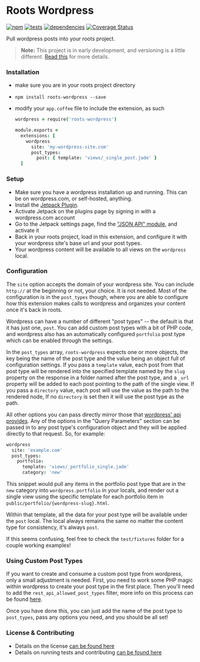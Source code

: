 Roots Wordpress
================

[![npm](https://img.shields.io/npm/v/roots-wordpress.svg?style=flat)](http://badge.fury.io/js/roots-wordpress) [![tests](https://img.shields.io/travis/carrot/roots-wordpress/master.svg?style=flat)](https://travis-ci.org/carrot/roots-wordpress) [![dependencies](https://img.shields.io/gemnasium/carrot/roots-wordpress.svg?style=flat)](https://gemnasium.com/carrot/roots-wordpress) [![Coverage Status](https://img.shields.io/coveralls/carrot/roots-wordpress.svg?style=flat)](https://coveralls.io/r/carrot/roots-wordpress?branch=master)

Pull wordpress posts into your roots project.

> **Note:** This project is in early development, and versioning is a little different. [Read this](http://markup.im/#q4_cRZ1Q) for more details.

### Installation

- make sure you are in your roots project directory
- `npm install roots-wordpress --save`
- modify your `app.coffee` file to include the extension, as such

  ```coffee
  wordpress = require('roots-wordpress')

  module.exports =
    extensions: [
      wordpress
        site: 'my-wordpress-site.com'
        post_types:
          post: { template: 'views/_single_post.jade' }
    ]
  ```

### Setup

- Make sure you have a wordpress installation up and running. This can be on wordpress.com, or self-hosted, anything.
- Install the [Jetpack Plugin](https://wordpress.org/plugins/jetpack/).
- Activate Jetpack on the plugins page by signing in with a wordpress.com account
- Go to the Jetpack settings page, find the ["JSON API" module](https://s3.amazonaws.com/f.cl.ly/items/2Y391I1D321L3k3d0A2X/Screen%20Shot%202015-02-03%20at%2012.30.50%20PM.png), and activate it
- Back in your roots project, load in this extension, and configure it with your wordpress site's base url and your post types.
- Your wordpress content will be available to all views on the `wordpress` local.

### Configuration

The `site` option accepts the domain of your wordpress site. You can include `http://` at the beginning or not, your choice. It is not needed. Most of the configuration is in the `post_types` though, where you are able to configure how this extension makes calls to wordpress and organizes your content once it's back in roots.

Wordpress can have a number of different "post types" -- the default is that it has just one, `post`. You can add custom post types with a bit of PHP code, and wordpress also has an automatically configured `portfolio` post type which can be enabled through the settings.

In the `post_types` array, `roots-wordpress` expects one or more objects, the key being the name of the post type and the value being an object full of configuration settings. If you pass a `template` value, each post from that post type will be rendered into the specified template named by the `slug` property on the response in a folder named after the post type, and a `_url` property will be added to each post pointing to the path of the single view. If you pass a `directory` value, each post will use the value as the path to the rendered node, If no `directory` is set then it will use the post type as the path.

All other options you can pass directly mirror those that [wordpress' api provides](https://developer.wordpress.com/docs/api/1/get/sites/%24site/posts/). Any of the options in the "Query Parameters" section can be passed in to any post type's configuration object and they will be applied directly to that request. So, for example:

```coffee
wordpress
  site: 'example.com'
  post_types:
    portfolio:
      template: 'views/_portfolio_single.jade'
      category: 'new'
```

This snippet would pull any items in the portfolio post type that are in the `new` category into `wordpress.portfolio` in your locals, and render out a single view using the specific template for each portfolio item in `public/portfolio/{wordpress-slug}.html`.

Within that template, all the data for your post type will be available under the `post` local. The local always remains the same no matter the content type for consistency, it's always `post`.

If this seems confusing, feel free to check the `test/fixtures` folder for a couple working examples!

### Using Custom Post Types

If you want to create and consume a custom post type from wordpress, only a small adjustment is needed. First, you need to work some PHP magic within wordpress to create your post type in the first place. Then you'll need to add the `rest_api_allowed_post_types` filter, more info on this process can be found [here](https://developer.wordpress.com/2013/04/26/custom-post-type-and-metadata-support-in-the-rest-api/).

Once you have done this, you can just add the name of the post type to `post_types`, pass any options you need, and you should be all set!

### License & Contributing

- Details on the license [can be found here](LICENSE.md)
- Details on running tests and contributing [can be found here](contributing.md)

